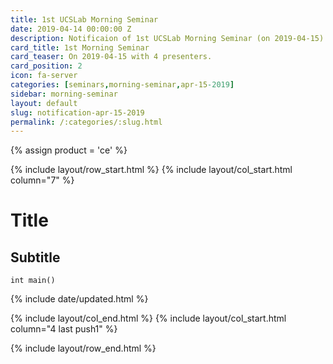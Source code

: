 ```yaml
---
title: 1st UCSLab Morning Seminar
date: 2019-04-14 00:00:00 Z
description: Notificaion of 1st UCSLab Morning Seminar (on 2019-04-15) 
card_title: 1st Morning Seminar
card_teaser: On 2019-04-15 with 4 presenters.
card_position: 2
icon: fa-server
categories: [seminars,morning-seminar,apr-15-2019]
sidebar: morning-seminar
layout: default
slug: notification-apr-15-2019
permalink: /:categories/:slug.html
---
```


{% assign product = 'ce' %}

{% include layout/row_start.html %}
{% include layout/col_start.html column="7" %}

# Title
## Subtitle

```
int main()
```


{% include date/updated.html %}

{% include layout/col_end.html %}
{% include layout/col_start.html column="4 last push1" %}

{% include layout/row_end.html %}
